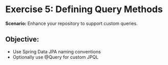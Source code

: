 # Exercise 5: Defining Query Methods

**Scenario:** Enhance your repository to support custom queries.

## Objective:
- Use Spring Data JPA naming conventions
- Optionally use @Query for custom JPQL
